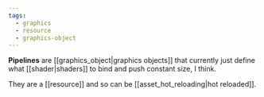 ```yaml
---
tags:
  - graphics
  - resource
  - graphics-object
---
```

**Pipelines** are [[graphics_object|graphics objects]] that currently just define what [[shader|shaders]] to bind and push constant size, I think.

They are a [[resource]] and so can be [[asset_hot_reloading|hot reloaded]].